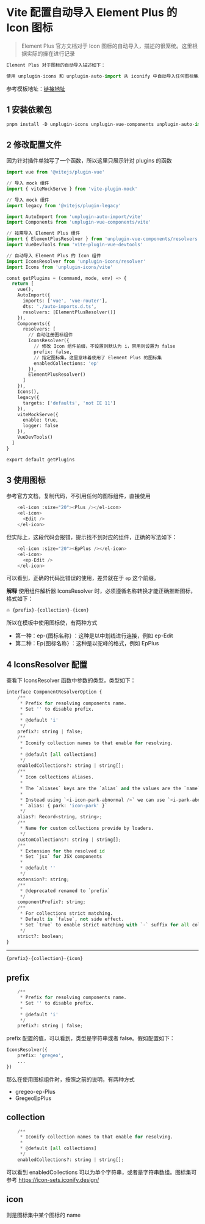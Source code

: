 # Vite 配置自动导入 Element Plus 的 Icon 图标

> Element Plus 官方文档对于 Icon 图标的自动导入，描述的很笼统。这里根据实际的操在进行记录

```python
Element Plus 对于图标的自动导入描述如下：

使用 unplugin-icons 和 unplugin-auto-import 从 iconify 中自动导入任何图标集。 您可以参考此模板

```

参考模板地址：[链接地址](https://github.com/sxzz/element-plus-best-practices/blob/db2dfc983ccda5570033a0ac608a1bd9d9a7f658/vite.config.ts#L21-L58)

## 1 安装依赖包

```python
pnpm install -D unplugin-icons unplugin-vue-components unplugin-auto-import
```

## 2 修改配置文件

因为针对插件单独写了一个函数，所以这里只展示针对 plugins 的函数

```python
import vue from '@vitejs/plugin-vue'

// 导入 mock 组件
import { viteMockServe } from 'vite-plugin-mock'

// 导入 mock 组件
import legacy from '@vitejs/plugin-legacy'

import AutoImport from 'unplugin-auto-import/vite'
import Components from 'unplugin-vue-components/vite'

// 按需导入 Element Plus 组件
import { ElementPlusResolver } from 'unplugin-vue-components/resolvers'
import VueDevTools from 'vite-plugin-vue-devtools'

// 自动导入 Element Plus 的 Icon 组件
import IconsResolver from 'unplugin-icons/resolver'
import Icons from 'unplugin-icons/vite'

const getPlugins = (command, mode, env) => {
  return [
    vue(),
    AutoImport({
      imports: ['vue', 'vue-router'],
      dts: './auto-imports.d.ts',
      resolvers: [ElementPlusResolver()]
    }),
    Components({
      resolvers: [
		// 自动注册图标组件
        IconsResolver({
		  // 修改 Icon 组件前缀，不设置则默认为 i，禁用则设置为 false
          prefix: false,
		  // 指定图标集，这里意味着使用了 Element Plus 的图标集
          enabledCollections: 'ep'
        }),
        ElementPlusResolver()
      ]
    }),
    Icons(),
    legacy({
      targets: ['defaults', 'not IE 11']
    }),
    viteMockServe({
      enable: true,
      logger: false
    }),
    VueDevTools()
  ]
}

export default getPlugins
```

## 3 使用图标

参考官方文档，复制代码，不引用任何的图标组件，直接使用

```python
    <el-icon :size="20"><Plus /></el-icon>
    <el-icon>
      <Edit />
    </el-icon>
```

但实际上，这段代码会报错，提示找不到对应的组件，正确的写法如下：

```python
    <el-icon :size="20"><EpPlus /></el-icon>
    <el-icon>
      <ep-Edit />
    </el-icon>
```

可以看到，正确的代码比错误的使用，差异就在于 `ep` 这个前缀。

**解释**
使用组件解析器 IconsResolver 时，必须遵循名称转换才能正确推断图标，格式如下：

```python
🔥 {prefix}-{collection}-{icon}
```

所以在模板中使用图标使，有两种方式

-   第一种：ep-{图标名称} ：这种是以中划线进行连接，例如 ep-Edit
-   第二种：Ep{图标名称} ：这种是以驼峰的格式，例如 EpPlus

## 4 IconsResolver 配置

查看下 IconsResolver 函数中参数的类型，类型如下：

```python
interface ComponentResolverOption {
    /**
     * Prefix for resolving components name.
     * Set '' to disable prefix.
     *
     * @default 'i'
     */
    prefix?: string | false;
    /**
     * Iconify collection names to that enable for resolving.
     *
     * @default [all collections]
     */
    enabledCollections?: string | string[];
    /**
     * Icon collections aliases.
     *
     * The `aliases` keys are the `alias` and the values are the `name` for the collection.
     *
     * Instead using `<i-icon-park-abnormal />` we can use `<i-park-abnormal />` configuring:
     * `alias: { park: 'icon-park' }`
     */
    alias?: Record<string, string>;
    /**
     * Name for custom collections provide by loaders.
     */
    customCollections?: string | string[];
    /**
     * Extension for the resolved id
     * Set `jsx` for JSX components
     *
     * @default ''
     */
    extension?: string;
    /**
     * @deprecated renamed to `prefix`
     */
    componentPrefix?: string;
    /**
     * For collections strict matching.
     * Default is `false`, not side effect.
     * Set `true` to enable strict matching with `-` suffix for all collections.
     */
    strict?: boolean;
}
```

---

```python
{prefix}-{collection}-{icon}
```

## prefix

```python
    /**
     * Prefix for resolving components name.
     * Set '' to disable prefix.
     *
     * @default 'i'
     */
    prefix?: string | false;
```

prefix 配置的值，可以看到，类型是字符串或者 false。假如配置如下：

```python
IconsResolver({
	prefix: 'gregeo',
	...
})
```

那么在使用图标组件时，按照之前的说明，有两种方式

-   gregeo-ep-Plus
-   GregeoEpPlus

## collection

```python
    /**
     * Iconify collection names to that enable for resolving.
     *
     * @default [all collections]
     */
    enabledCollections?: string | string[];
```

可以看到 enabledCollections 可以为单个字符串，或者是字符串数组。图标集可参考 https://icon-sets.iconify.design/

## icon

则是图标集中某个图标的 name

